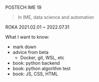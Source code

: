 POSTECH IME 19     
> In IME, data science and automation   
   
ROKA 2021.02.01 ~ 2022.07.31   
   
What I want to know:   
* mark down
* advice from beta
  * Docker, git, WSL, etc
* book: python backend
* book: python algorithm test
* book: JS, CSS, HTML

